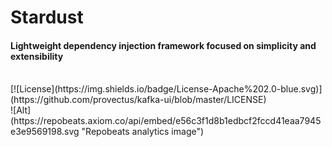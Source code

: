 # Stardust
#### Lightweight dependency injection framework focused on simplicity and extensibility
<br/>
[![License](https://img.shields.io/badge/License-Apache%202.0-blue.svg)](https://github.com/provectus/kafka-ui/blob/master/LICENSE)
<br/>
![Alt](https://repobeats.axiom.co/api/embed/e56c3f1d8b1edbcf2fccd41eaa7945e3e9569198.svg "Repobeats analytics image")
